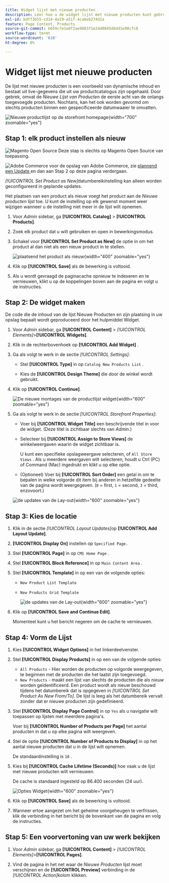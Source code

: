 ```yaml
---
title: Widget lijst met nieuwe producten
description: Leer hoe u de widget lijst met nieuwe producten kunt gebruiken om een lijst weer te geven met de laatst toegevoegde producten.
exl-id: bdff3655-cd14-4a19-a51f-4cabeb274d2a
feature: Page Content, Products
source-git-commit: b659c7e1e8f2ae9883f1e24d8045d6dd1e90cfc0
workflow-type: tm+mt
source-wordcount: '610'
ht-degree: 0%

---
```


# Widget lijst met nieuwe producten

De lijst met nieuwe producten is een voorbeeld van dynamische inhoud en bestaat uit live-gegevens die uit uw productcatalogus zijn opgehaald. Door gebrek, omvat de _Nieuwe Lijst van Producten_ de eerste acht van de onlangs toegevoegde producten. Nochtans, kan het ook worden gevormd om slechts producten binnen een gespecificeerde datumwaaier te omvatten.

![ Nieuwe productlijst op de storefront homepage ](./assets/storefront-home-page-new-products.png){width="700" zoomable="yes"}

## Stap 1: elk product instellen als nieuw

![ Magento Open Source ](../assets/open-source.svg) Deze stap is slechts op Magento Open Source van toepassing.

![ Adobe Commerce ](../assets/adobe-logo.svg) voor de opslag van Adobe Commerce, zie [ plannend een Update ](content-staging-scheduled-update.md) en dan aan Stap 2 op deze pagina verdergaan.

_[!UICONTROL Set Product as New]_&#x200B;datumbereikinstelling kan alleen worden geconfigureerd in geplande updates.

Het plaatsen van een product als nieuw voegt het product aan de _Nieuwe producten_ lijst toe. U kunt de instelling op elk gewenst moment weer wijzigen wanneer u de instelling niet meer in de lijst wilt opnemen.

1. Voor _Admin_ sidebar, ga **[!UICONTROL Catalog]** > **[!UICONTROL Products]**.

1. Zoek elk product dat u wilt gebruiken en open in bewerkingsmodus.

1. Schakel voor **[!UICONTROL Set Product as New]** de optie in om het product al dan niet als een nieuw product in te stellen.

   ![ plaatsend het product als nieuw ](./assets/product-set-as-new.png){width="400" zoomable="yes"}

1. Klik op **[!UICONTROL Save]** als de bewerking is voltooid.

1. Als u wordt gevraagd de paginacache opnieuw te indexeren en te vernieuwen, klikt u op de koppelingen boven aan de pagina en volgt u de instructies.

## Stap 2: De widget maken

De code die de inhoud van de lijst Nieuwe Producten en zijn plaatsing in uw opslag bepaalt wordt geproduceerd door het hulpmiddel Widget.

1. Voor _Admin_ sidebar, ga **[!UICONTROL Content]** > _[!UICONTROL Elements]_>**[!UICONTROL Widgets]**.

1. Klik in de rechterbovenhoek op **[!UICONTROL Add Widget]** .

1. Ga als volgt te werk in de sectie _[!UICONTROL Settings]_:

   - Stel **[!UICONTROL Type]** in op `Catalog New Products List` .

   - Kies de **[!UICONTROL Design Theme]** die door de winkel wordt gebruikt.

1. Klik op **[!UICONTROL Continue]**.

   ![ De nieuwe montages van de productlijst widget ](./assets/widget-settings.png){width="600" zoomable="yes"}

1. Ga als volgt te werk in de sectie _[!UICONTROL Storefront Properties]_:

   - Voer bij **[!UICONTROL Widget Title]** een beschrijvende titel in voor de widget. (Deze titel is zichtbaar slechts van _Admin_.)

   - Selecteer bij **[!UICONTROL Assign to Store Views]** de winkelweergaven waarin de widget zichtbaar is.

     U kunt een specifieke opslagweergave selecteren, of `All Store Views` . Als u meerdere weergaven wilt selecteren, houdt u Ctrl (PC) of Command (Mac) ingedrukt en klikt u op elke optie.

   - (Optioneel) Voer bij **[!UICONTROL Sort Order]** een getal in om te bepalen in welke volgorde dit item bij anderen in hetzelfde gedeelte van de pagina wordt weergegeven. (`0` = first, `1` = second, `3` = third, enzovoort.)

   ![ de updates van de Lay-out ](./assets/widget-layout-update-home-page.png){width="600" zoomable="yes"}

## Stap 3: Kies de locatie

1. Klik in de sectie _[!UICONTROL Layout Updates]_&#x200B;op **[!UICONTROL Add Layout Update]**.

1. **[!UICONTROL Display On]** instellen op `Specified Page.`

1. Stel **[!UICONTROL Page]** in op `CMS Home Page` .

1. Stel **[!UICONTROL Block Reference]** in op `Main Content Area` .

1. Stel **[!UICONTROL Template]** in op een van de volgende opties:

   - `New Product List Template`
   - `New Products Grid Template`

     ![ de updates van de Lay-out ](./assets/widget-layout-update-new-products-list.png){width="600" zoomable="yes"}

1. Klik op **[!UICONTROL Save and Continue Edit]**.

   Momenteel kunt u het bericht negeren om de cache te vernieuwen.

## Stap 4: Vorm de Lijst

1. Kies **[!UICONTROL Widget Options]** in het linkerdeelvenster.

1. Stel **[!UICONTROL Display Products]** in op een van de volgende opties:

   - `All Products` - Hier worden de producten op volgorde weergegeven, te beginnen met de producten die het laatst zijn toegevoegd.
   - `New Products` - maakt een lijst van slechts de producten die als _nieuw_ worden geïdentificeerd. Een product wordt als nieuw beschouwd tijdens het datumbereik dat is opgegeven in _[!UICONTROL Set Product As New From/To]_. De lijst is leeg als het datumbereik vervalt zonder dat er nieuwe producten zijn gedefinieerd.

1. Stel **[!UICONTROL Display Page Control]** in op `Yes` als u navigatie wilt toepassen op lijsten met meerdere pagina&#39;s.

   Voer bij **[!UICONTROL Number of Products per Page]** het aantal producten in dat u op elke pagina wilt weergeven.

1. Stel de optie **[!UICONTROL Number of Products to Display]** in op het aantal nieuwe producten dat u in de lijst wilt opnemen.

   De standaardinstelling is `10` .

1. Kies bij **[!UICONTROL Cache Lifetime (Seconds)]** hoe vaak u de lijst met nieuwe producten wilt vernieuwen.

   De cache is standaard ingesteld op 86.400 seconden (24 uur).

   ![ Opties Widget ](./assets/widget-options-new-product-list.png){width="600" zoomable="yes"}

1. Klik op **[!UICONTROL Save]** als de bewerking is voltooid.

1. Wanneer ertoe aangezet om het geheime voorgeheugen te verfrissen, klik de verbinding in het bericht bij de bovenkant van de pagina en volg de instructies.

## Stap 5: Een voorvertoning van uw werk bekijken

1. Voor _Admin_ sidebar, ga **[!UICONTROL Content]** > _[!UICONTROL Elements]_>**[!UICONTROL Pages]**.

1. Vind de pagina in het net waar de _Nieuwe Producten_ lijst moet verschijnen en de **[!UICONTROL Preview]** verbinding in de _[!UICONTROL Action]_&#x200B;kolom klikken.

